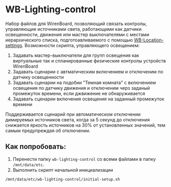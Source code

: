 # WB-Lighting-control
Набор файлов для WirenBoard, позволяющий связать контролы, управляющие источниками света, работающими как датчики освещенности, движения или мастер выключателями с местами иерархического списка, подготоавливаемого с помощью [WB-Location-settings](https://github.com/vitp77/WB-Locations-settings).
Возможности скрипта, управляющего освещением:
1. Задавать мастер-выключатели для групп освещения как виртуальные так и спланированные физические контролы устройств WirenBoard
2. Задавать сценарии с автматическим включением и отключеним по датчику освещенности
3. Задавать сценарии на подобии "Темная комната" с включением освещения по датчику движения и отключеним черз заданый промежуток времени, если джвижение не обнаруживается
4. Задавать сценарии включения освещения на заданный промежуток времени

Поддерживается сценарий при автоматическом отключении димируемых источников света, когда за 5 секунд до отключения снижается яркость источников на 30% от установленных значений, тем самым предупреждая об отключении.

## Как попробовать:
1. Перенести папку ```wb-lighting-control``` со всеми файлами в папку ```/mnt/data/etc```.
2. Выполнить скрипт начальной инициализации
 ```bash
/mnt/data/etc/wb-lighting-control/initial-setup.sh
```
